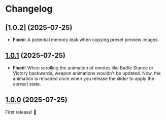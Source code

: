 # Changelog

## [1.0.2] (2025-07-25)

- **Fixed:** A potential memory leak when copying preset preview images.

## [1.0.1] (2025-07-25)

- **Fixed:** When scrolling the animation of emotes like Battle Stance or Victory backwards, weapon animations wouldn't be updated. Now, the animation is reloaded once when you release the slider to apply the correct state.

## [1.0.0] (2025-07-25)

First release! 🥳

[1.0.1]: https://github.com/Haselnussbomber/PortraitHelper/compare/v1.0.0..v1.0.1
[1.0.0]: https://github.com/Haselnussbomber/PortraitHelper/commit/6e3a3e05
